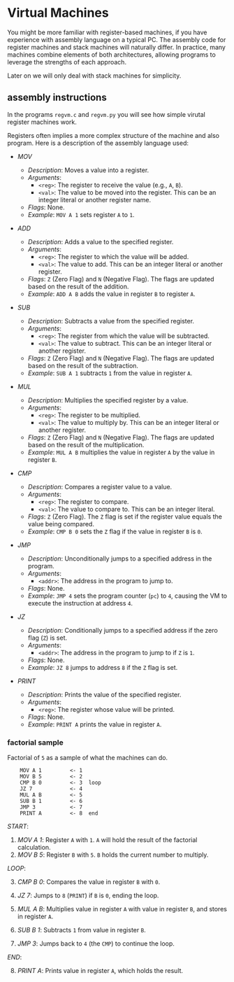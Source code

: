 # Virtual Machines

You might be more familiar with register-based machines, if you have
experience with assembly language on a typical PC. The assembly code
for register machines and stack machines will naturally differ. In
practice, many machines combine elements of both architectures,
allowing programs to leverage the strengths of each approach.

Later on we will only deal with stack machines for simplicity.


## assembly instructions

In the programs `regvm.c` and `regvm.py` you will see how 
simple virutal register machines work.

Registers often implies a more complex structure of the machine
and also program. Here is a description of the assembly language used:

- *MOV <reg> <val>*
   - *Description*: Moves a value into a register.
   - *Arguments*:
     - `<reg>`: The register to receive the value (e.g., `A`, `B`).
     - `<val>`: The value to be moved into the register. This can
       be an integer literal or another register name.
   - *Flags*: None.
   - *Example*: `MOV A 1` sets register `A` to `1`.

- *ADD <reg> <val>*
   - *Description*: Adds a value to the specified register.
   - *Arguments*:
     - `<reg>`: The register to which the value will be added.
     - `<val>`: The value to add. This can be an integer literal
       or another register.
   - *Flags*: `Z` (Zero Flag) and `N` (Negative Flag). The flags
     are updated based on the result of the addition.
   - *Example*: `ADD A B` adds the value in register `B` to register `A`.

- *SUB <reg> <val>*
   - *Description*: Subtracts a value from the specified register.
   - *Arguments*:
     - `<reg>`: The register from which the value will be subtracted.
     - `<val>`: The value to subtract. This can be an integer literal
       or another register.
   - *Flags*: `Z` (Zero Flag) and `N` (Negative Flag). The flags are
     updated based on the result of the subtraction.
   - *Example*: `SUB A 1` subtracts `1` from the value in register `A`.

- *MUL <reg> <val>*
   - *Description*: Multiplies the specified register by a value.
   - *Arguments*:
     - `<reg>`: The register to be multiplied.
     - `<val>`: The value to multiply by. This can be an integer literal
       or another register.
   - *Flags*: `Z` (Zero Flag) and `N` (Negative Flag). The flags are
     updated based on the result of the multiplication.
   - *Example*: `MUL A B` multiplies the value in register `A` by the
     value in register `B`.

- *CMP <reg> <val>*
   - *Description*: Compares a register value to a value.
   - *Arguments*:
     - `<reg>`: The register to compare.
     - `<val>`: The value to compare to. This can be an integer literal.
   - *Flags*: `Z` (Zero Flag). The `Z` flag is set if the register
     value equals the value being compared.
   - *Example*: `CMP B 0` sets the `Z` flag if the value in register
     `B` is `0`.

- *JMP <addr>*
   - *Description*: Unconditionally jumps to a specified address in
     the program.
   - *Arguments*:
     - `<addr>`: The address in the program to jump to.
   - *Flags*: None.
   - *Example*: `JMP 4` sets the program counter (`pc`) to `4`,
     causing the VM to execute the instruction at address `4`.

- *JZ <addr>*
   - *Description*: Conditionally jumps to a specified address if
     the zero flag (`Z`) is set.
   - *Arguments*:
     - `<addr>`: The address in the program to jump to if `Z` is `1`.
   - *Flags*: None.
   - *Example*: `JZ 8` jumps to address `8` if the `Z` flag is set.

- *PRINT <reg>*
   - *Description*: Prints the value of the specified register.
   - *Arguments*:
     - `<reg>`: The register whose value will be printed.
   - *Flags*: None.
   - *Example*: `PRINT A` prints the value in register `A`.


### factorial sample

Factorial of `5` as a sample of what the machines can do.

```assembly
    MOV A 1         <- 1
    MOV B 5         <- 2
    CMP B 0         <- 3  loop
    JZ 7            <- 4
    MUL A B         <- 5
    SUB B 1         <- 6
    JMP 3           <- 7
    PRINT A         <- 8  end
```


*START*:

1. *MOV A 1*: Register `A` with `1`. `A` will hold the result of the factorial calculation.
2. *MOV B 5*: Register `B` with `5`. `B` holds the current number to multiply.

*LOOP*:

3. *CMP B 0*: Compares the value in register `B` with `0`.
4. *JZ 7*: Jumps to `8` (`PRINT`) if `B` is `0`, ending the loop.

5. *MUL A B*: Multiplies value in register `A` with value in register `B`, and stores in register `A`.
6. *SUB B 1*: Subtracts `1` from value in register `B`.
7. *JMP 3*: Jumps back to `4` (the `CMP`) to continue the loop.

*END*:

8. *PRINT A*: Prints value in register `A`, which holds the result.
